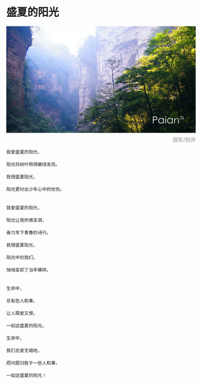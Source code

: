 # 盛夏的阳光

![阳光](images/yangguang.jpg)
<div style="margin-top:-10px;color:#999;text-align:right;">摄影/拍岸</div>

```
我爱盛夏的阳光，

阳光将树叶照得嫩绿发亮。

我恨盛夏阳光，

阳光更衬出少年心中的忧伤。


我爱盛夏的阳光，

阳光让我热情澎湃，

奋力写下青春的诗行。

我恨盛夏阳光，

阳光中的我们，

悄悄变却了当年模样。


生命中，

总有些人和事，

让人既爱又恨，

一如这盛夏的阳光。

生命中，

我们总爱无端地，

把问题归咎于一些人和事，

一如这盛夏的阳光！
```